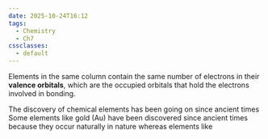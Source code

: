 ```yaml
---
date: 2025-10-24T16:12
tags:
  - Chemistry
  - Ch7
cssclasses:
  - default
---
```

Elements in the same column contain the same number of electrons in their **valence orbitals**, which are the occupied orbitals that hold the electrons involved in bonding.

The discovery of chemical elements has been going on since ancient times
Some elements like gold (Au) have been discovered since ancient times because they occur naturally in nature whereas elements like  

